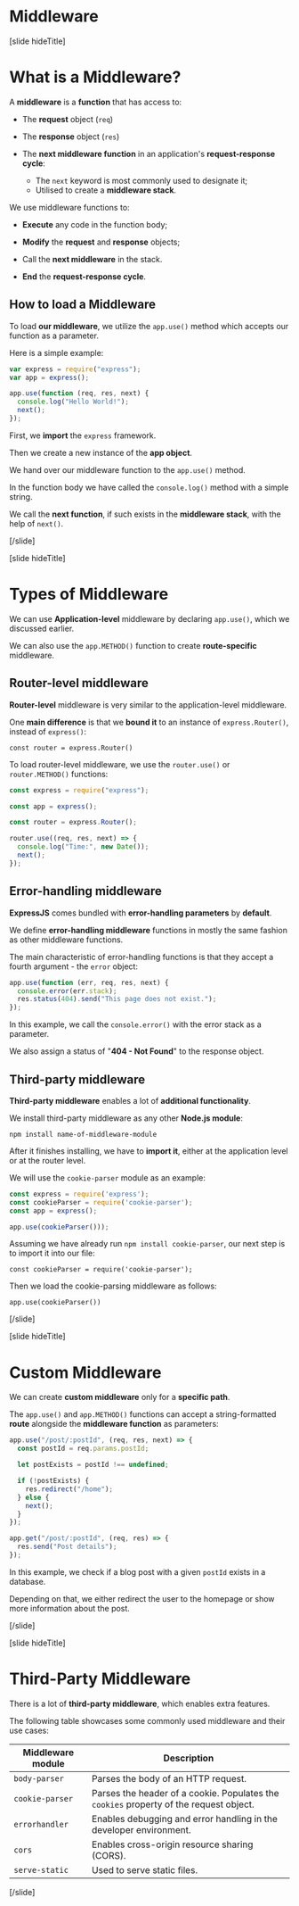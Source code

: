 # Middleware

[slide hideTitle]

# What is a Middleware?

A **middleware** is a **function** that has access to:

- The **request** object (`req`)
- The **response** object (`res`)

- The **next middleware function** in an application's **request-response cycle**:
  - The `next` keyword is most commonly used to designate it;
  - Utilised to create a **middleware stack**.

We use middleware functions to:

- **Execute** any code in the function body;
- **Modify** the **request** and **response** objects;

- Call the **next middleware** in the stack.

- **End** the **request-response cycle**.

## How to load a Middleware

To load **our middleware**, we utilize the `app.use()` method which accepts our function as a parameter.

Here is a simple example:

```js
var express = require("express");
var app = express();

app.use(function (req, res, next) {
  console.log("Hello World!");
  next();
});
```

First, we **import** the `express` framework.

Then we create a new instance of the **app object**.

We hand over our middleware function to the `app.use()` method.

In the function body we have called the `console.log()` method with a simple string.

We call the **next function**, if such exists in the **middleware stack**, with the help of `next()`.

[/slide]

[slide hideTitle]

# Types of Middleware

We can use **Application-level** middleware by declaring `app.use()`, which we discussed earlier.

We can also use the `app.METHOD()` function to create **route-specific** middleware.

## Router-level middleware

**Router-level** middleware is very similar to the application-level middleware.

One **main difference** is that we **bound it** to an instance of `express.Router()`, instead of `express()`:

`const router = express.Router()`

To load router-level middleware, we use the `router.use()` or `router.METHOD()` functions:

```js
const express = require("express");

const app = express();

const router = express.Router();

router.use((req, res, next) => {
  console.log("Time:", new Date());
  next();
});
```

## Error-handling middleware

**ExpressJS** comes bundled with **error-handling parameters** by **default**.

We define **error-handling middleware** functions in mostly the same fashion as other middleware functions.

The main characteristic of error-handling functions is that they accept a fourth argument \- the `error` object:

```js
app.use(function (err, req, res, next) {
  console.error(err.stack);
  res.status(404).send("This page does not exist.");
});
```

In this example, we call the `console.error()` with the error stack as a parameter.

We also assign a status of "**404 - Not Found**" to the response object.

## Third-party middleware

**Third-party middleware** enables a lot of **additional functionality**.

We install third-party middleware as any other **Node.js module**:

`npm install name-of-middleware-module`

After it finishes installing, we have to **import it**, either at the application level or at the router level.

We will use the `cookie-parser` module as an example:

```js
const express = require('express');
const cookieParser = require('cookie-parser');
const app = express();

app.use(cookieParser()));
```

Assuming we have already run `npm install cookie-parser`, our next step is to import it into our file:

`const cookieParser = require('cookie-parser');`

Then we load the cookie-parsing middleware as follows:

`app.use(cookieParser())`

[/slide]

[slide hideTitle]

# Custom Middleware

We can create **custom middleware** only for a **specific path**.

The `app.use()` and `app.METHOD()` functions can accept a string-formatted **route** alongside the **middleware function** as parameters:

```js
app.use("/post/:postId", (req, res, next) => {
  const postId = req.params.postId;

  let postExists = postId !== undefined;

  if (!postExists) {
    res.redirect("/home");
  } else {
    next();
  }
});

app.get("/post/:postId", (req, res) => {
  res.send("Post details");
});
```

In this example, we check if a blog post with a given `postId` exists in a database.

Depending on that, we either redirect the user to the homepage or show more information about the post.

[/slide]

[slide hideTitle]

# Third-Party Middleware

There is a lot of **third-party middleware**, which enables extra features.

The following table showcases some commonly used middleware and their use cases:

| **Middleware module** | **Description**                                                                         |
| --- | --- |
| `body-parser`         | Parses the body of an HTTP request.                                                     |
| `cookie-parser`       |  Parses the header of a cookie. Populates the `cookies` property of the request object. |
| `errorhandler`        | Enables debugging and error handling in the developer environment.                       |
| `cors`                | Enables cross-origin resource sharing (CORS).                                           |
| `serve-static`        | Used to serve static files.                                                             |

[/slide]
